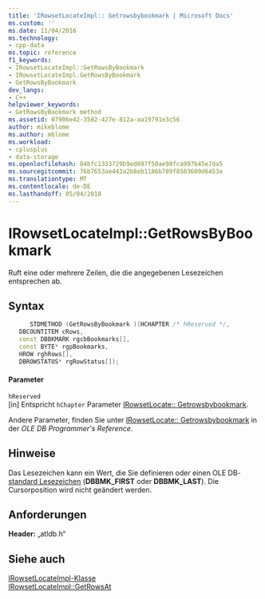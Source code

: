 ```yaml
---
title: 'IRowsetLocateImpl:: Getrowsbybookmark | Microsoft Docs'
ms.custom: ''
ms.date: 11/04/2016
ms.technology:
- cpp-data
ms.topic: reference
f1_keywords:
- IRowsetLocateImpl::GetRowsByBookmark
- IRowsetLocateImpl.GetRowsByBookmark
- GetRowsByBookmark
dev_langs:
- C++
helpviewer_keywords:
- GetRowsByBookmark method
ms.assetid: 07906e42-3582-427e-812a-aa19791e3c56
author: mikeblome
ms.author: mblome
ms.workload:
- cplusplus
- data-storage
ms.openlocfilehash: 84bfc1333729b9ed097f50ae98fca997b45e7da5
ms.sourcegitcommit: 76b7653ae443a2b8eb1186b789f8503609d6453e
ms.translationtype: MT
ms.contentlocale: de-DE
ms.lasthandoff: 05/04/2018
---
```

# <a name="irowsetlocateimplgetrowsbybookmark"></a>IRowsetLocateImpl::GetRowsByBookmark
Ruft eine oder mehrere Zeilen, die die angegebenen Lesezeichen entsprechen ab.  
  
## <a name="syntax"></a>Syntax  
  
```cpp
      STDMETHOD (GetRowsByBookmark )(HCHAPTER /* hReserved */,  
   DBCOUNTITEM cRows,  
   const DBBKMARK rgcbBookmarks[],  
   const BYTE* rgpBookmarks,  
   HROW rghRows[],  
   DBROWSTATUS* rgRowStatus[]);  
```  
  
#### <a name="parameters"></a>Parameter  
 `hReserved`  
 [in] Entspricht `hChapter` Parameter [IRowsetLocate:: Getrowsbybookmark](https://msdn.microsoft.com/en-us/library/ms725420.aspx).  
  
 Andere Parameter, finden Sie unter [IRowsetLocate:: Getrowsbybookmark](https://msdn.microsoft.com/en-us/library/ms725420.aspx) in der *OLE DB Programmer's Reference*.  
  
## <a name="remarks"></a>Hinweise  
 Das Lesezeichen kann ein Wert, die Sie definieren oder einen OLE DB- [standard Lesezeichen](https://msdn.microsoft.com/en-us/library/ms712954.aspx) (**DBBMK_FIRST** oder **DBBMK_LAST**). Die Cursorposition wird nicht geändert werden.  
  
## <a name="requirements"></a>Anforderungen  
 **Header:** „atldb.h“  
  
## <a name="see-also"></a>Siehe auch  
 [IRowsetLocateImpl-Klasse](../../data/oledb/irowsetlocateimpl-class.md)   
 [IRowsetLocateImpl::GetRowsAt](../../data/oledb/irowsetlocateimpl-getrowsat.md)